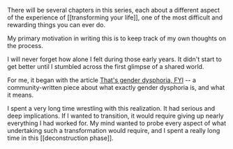 There will be several chapters in this series, each about a different aspect of the experience of [[transforming your life]], one of the most difficult and rewarding things you can ever do.

My primary motivation in writing this is to keep track of my own thoughts on the process.

I will never forget how alone I felt during those early years. It didn't start to get better until I stumbled across the first glimpse of a shared world.

For me, it began with the article [That's gender dysphoria, FYI](https://genderdysphoria.fyi/) -- a community-written piece about what exactly gender dysphoria is, and what it means.

I spent a very long time wrestling with this realization. It had serious and deep implications. If I wanted to transition, it would require giving up nearly everything I had worked for. My mind wanted to probe every aspect of what undertaking such a transformation would require, and I spent a really long time in this [[deconstruction phase]].